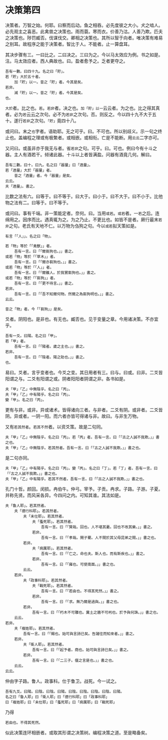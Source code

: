 # 决策第四

决策者。万智之始。何耶。曰察而后动。鱼之相吞。必先度彼之大小。犬之啮人。必先观主之喜恶。此禽兽之决策也。雨而蓑。寒而衣。价善乃沽。人善乃欺。匹夫之决策也。陟罚臧否。伐谋伐交。卿相之决策也。其所以智于向者。唯决策有难易之别耳。故程序之能于决策者。智比于人。不能者。止一算盘耳。

其决步骤有三。一曰比之。二曰决之。三曰为之。今以马太效应为例。书之如是。注。马太效应者。西人典故也。曰。盈者愈予之。乏者更夺之。

```
吾有一數。曰四十九。名之曰「貯」。
若「貯」大於五十者。
	加「貯」以一。昔之「貯」者。今其是矣。
若非。
	減「貯」以一。昔之「貯」者。今其是矣。
也。
```

`大於`者。比之也。`若`。`若非`者。决之也。`加「貯」以一`云云者。为之也。比之得其真者。必为`若`云云之次句。必不为`若非`之次句。否。则反之。今以四十九不大于五十。遂行`若非`之次句。`「貯」`竟四十八。

或问曰。末之`也`字者。语助耶。无之可乎。曰。不可也。所以别歧义。示一句之终止也。盖编程之理或有极繁者。或相嵌。或相衔。亡是不能断。用`云云`二字亦可。

又问曰。或虽非亦于我无与者。省`若非`之句。可乎。曰。可也。例曰今有十斗之器。主人有酒若干。倾诸此器。十斗以上者皆满盈。问器有酒竟几何。解曰。

```
吾有二數。曰十。曰九。名之曰「器量」曰「酒量」。
若「酒量」大於「器量」者。
	昔之「酒量」者。今「器量」是矣。
云云。
夫「酒量」。書之。
```

比数之法有六。曰等于。曰不等于。曰大于。曰小于。曰不大于。曰不小于。比他物之法有二。曰等于。曰不等于。

或问曰。事有千端。非一策能定者。奈何。曰。当用`或若`。`或若`者。一`若`之后。连绵用之。因序而比。遇真辄为之。为之乃止。不更比也。如皆不是者。厥行最末`若非`之句。老氏有天地不仁。以万物为刍狗之句。今以`或若`拟天策如是。

```
有言「「人」」。名之曰「物」。

若「物」等於「「禽獸」」者。
	吾有一言。曰「「爾芻狗也。」」書之。
或若「物」等於「「草木」」者。
	吾有一言。曰「「爾亦芻狗也。」」書之。
或若「物」等於「「人」」者。
	吾有一言。曰「「爾雖人。於我實芻狗也。」」書之。
或若「物」等於「「芻狗」」者。
	吾有一言。曰「「更不待言。」」書之。
若非。
	吾有一言。曰「「吾不知爾何物。然爾之為芻狗明也。」」書之。
云云。

昔之「物」者。今「「芻狗」」是矣。
```

爻者。阴阳也。是非也。有无也。臧否也。见于变量之章。今用诸决策。不亦宜乎。

```
吾有一爻。曰陽。名之曰「甲」。
若「甲」者。
	吾有一言。曰「「陽者。歲之主也。」」書之。
若非。
	吾有一言。曰「「陰者。陽之助也。」」書之。
也。
```

易曰。爻者。言乎变者也。今爻之变。其日用者有三。曰与。曰或。曰非。二爻皆阳谓之与。二爻有阳谓之或。阴者阳阳者阴谓之非。各书如是。

```
夫「甲」「乙」中無陰乎。名之曰「丙」。
夫「甲」「乙」中有陽乎。名之曰「丙」。
變「甲」。名之曰「丙」。
```

更有与非。或非。异或诸术。皆得诸向三者。与非者。二爻有阴。或非者。二爻皆阴。异或者。一阴一阳。而六者亦皆可得诸与非。故曰。与非生万物。

又有`若其然者`。`若其不然`者。以资爻策。故是二句同。

```
夫「甲」「乙」中無陰乎。名之曰「丙」。若「丙」者。吾有一言。曰「「古之人誠不我欺。」」書之也。
夫「甲」「乙」中無陰乎。若其然者。吾有一言。曰「「古之人誠不我欺。」」書之也。
```

是二句亦同。

```
夫「甲」「乙」中有陽乎。名之曰「丙」。變「丙」。名之曰「丁」。若「丁」者。吾有一言。曰「「古之人誠不我欺。」」書之也。
夫「甲」「乙」中有陽乎。若其不然者。吾有一言。曰「「古之人誠不我欺。」」書之也。
```

孔门十哲。颜回。闵损。冉伯牛。仲弓。宰予。子贡。冉求。子路。子游。子夏。并称先贤。而风采各异。今四问之内。可知其谁。其法如是。

```
夫「魯人耶」。若其然者。
	夫「德行科耶」。若其然者。
		夫「未仕耶」。若其然者。
			夫「蚤死耶」。若其然者。
				吾有一言。曰「「賢哉。回也。人不堪其憂。回也不改其樂。」」書之。
			若非。
				吾有一言。曰「「孝哉。閔子騫。人不間於其父母昆弟之間。」」書之也。
		若非。
			夫「病厲耶」。若其然者。
				吾有一言。曰「「亡之。命也夫。斯人也。而有斯疾也。」」書之。
			若非。
				吾有一言。曰「「雍也。可使南面。」」書之也。
		云云。
	若非。
		夫「政事科耶」。若其然者。
			夫「戰死耶」。若其然者。
				吾有一言。曰「「若由也。不得其死然。」」書之。
			若非。
				吾有一言。曰「「求。無乃爾是過與。」」書之也。
		若非。
			吾有一言。曰「「朽木不可雕也。糞土之牆不可杇也。於予與何誅。」」書之也。
	云云。
若非。
	夫「複姓耶」。若其然者。
		吾有一言。曰「「賜也。始可與言詩已矣。告諸往而知來者。」」書之。
	若非。
		夫「衛人耶」。若其然者。
			吾有一言。曰「「起予者。商也。始可與言詩已矣。」」書之。
		若非。
			吾有一言。曰「「二三子。偃之言是也。」」書之也。
	云云。
云云。
```

仲由字子路。鲁人。政事科。仕于鲁卫。战死。今一试之。

```
吾有九爻。曰陽。曰陰。曰陰。曰陽。曰陰。曰陰。曰陰。曰陰。曰陽。
名之曰「魯人耶」曰「衛人耶」曰「德行科耶」曰「政事科耶」
曰「複姓耶」曰「未仕耶」曰「蚤死耶」曰「病厲耶」曰「戰死耶」
```

乃得

```
若由也。不得其死然。
```

似此决策连环相嵌者。或取其形谓之决策树。编程决策之道。至是略备矣。
